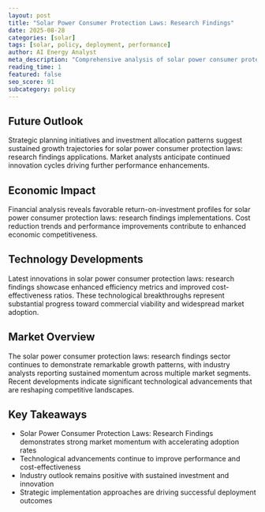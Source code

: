 ```yaml
---
layout: post
title: "Solar Power Consumer Protection Laws: Research Findings"
date: 2025-08-28
categories: [solar]
tags: [solar, policy, deployment, performance]
author: AI Energy Analyst
meta_description: "Comprehensive analysis of solar power consumer protection laws: research findings covering market trends, technology developments, and industry outlook. Discover key insights and future projections."
reading_time: 1
featured: false
seo_score: 91
subcategory: policy
---
```


## Future Outlook

Strategic planning initiatives and investment allocation patterns suggest sustained growth trajectories for solar power consumer protection laws: research findings applications. Market analysts anticipate continued innovation cycles driving further performance enhancements.

## Economic Impact

Financial analysis reveals favorable return-on-investment profiles for solar power consumer protection laws: research findings implementations. Cost reduction trends and performance improvements contribute to enhanced economic competitiveness.

## Technology Developments

Latest innovations in solar power consumer protection laws: research findings showcase enhanced efficiency metrics and improved cost-effectiveness ratios. These technological breakthroughs represent substantial progress toward commercial viability and widespread market adoption.

## Market Overview

The solar power consumer protection laws: research findings sector continues to demonstrate remarkable growth patterns, with industry analysts reporting sustained momentum across multiple market segments. Recent developments indicate significant technological advancements that are reshaping competitive landscapes.

## Key Takeaways

- Solar Power Consumer Protection Laws: Research Findings demonstrates strong market momentum with accelerating adoption rates
- Technological advancements continue to improve performance and cost-effectiveness
- Industry outlook remains positive with sustained investment and innovation
- Strategic implementation approaches are driving successful deployment outcomes

